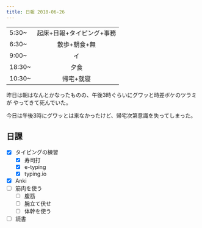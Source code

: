 ```yaml
---
title: 日報 2018-06-26
---
```


|||
|:-|:-:|
|5:30~|起床+日報+タイピング+事務|
|6:30~|散歩+朝食+無|
|9:00~|イ|
|18:30~|夕食|
|10:30~|帰宅+就寝|

昨日は朝はなんとかなったものの、午後3時ぐらいにグワッと時差ボケのツラミが
やってきて死んでいた。

今日は午後3時にグワッとは来なかったけど、帰宅次第意識を失ってしまった。

## 日課

- [x] タイピングの練習
	+ [x] 寿司打
	+ [x] e-typing
	+ [x] typing.io
- [x] Anki
- [ ] 筋肉を使う
	+ [ ] 腹筋
	+ [ ] 腕立て伏せ
	+ [ ] 体幹を使う
- [ ] 読書
